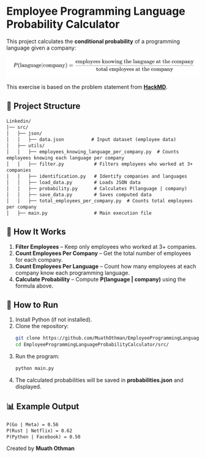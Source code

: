# Employee Programming Language Probability Calculator

This project calculates the **conditional probability** of a programming language given a company:

![img.png](img.png)

This exercise is based on the problem statement from **[HackMD](https://hackmd.io/@gtarawneh/HkzQJm-9kl)**.

## 📂 Project Structure
```
Linkedin/
│── src/
│   ├── json/
│   │   ├── data.json          # Input dataset (employee data)
│   ├── utils/
│   │   ├── employees_knowing_language_per_company.py  # Counts employees knowing each language per company
│   │   ├── filter.py           # Filters employees who worked at 3+ companies
│   │   ├── identification.py   # Identify companies and languages
│   │   ├── load_data.py        # Loads JSON data
│   │   ├── probability.py      # Calculates P(language | company)
│   │   ├── save_data.py        # Saves computed data
│   │   ├── total_employees_per_company.py  # Counts total employees per company
│   ├── main.py                 # Main execution file
```

## 🔧 How It Works
1. **Filter Employees** – Keep only employees who worked at 3+ companies.
2. **Count Employees Per Company** – Get the total number of employees for each company.
3. **Count Employees Per Language** – Count how many employees at each company know each programming language.
4. **Calculate Probability** – Compute **P(language | company)** using the formula above.

## 🚀 How to Run
1. Install Python (if not installed).
2. Clone the repository:
   ```sh
   git clone https://github.com/MuathOthman/EmployeeProgrammingLanguageProbabilityCalculator.git
   cd EmployeeProgrammingLanguageProbabilityCalculator/src/
   ```
3. Run the program:
   ```sh
   python main.py
   ```
4. The calculated probabilities will be saved in **probabilities.json** and displayed.

## 📊 Example Output
```
P(Go | Meta) = 0.56
P(Rust | Netflix) = 0.62
P(Python | Facebook) = 0.50
```

Created by **Muath Othman**  

